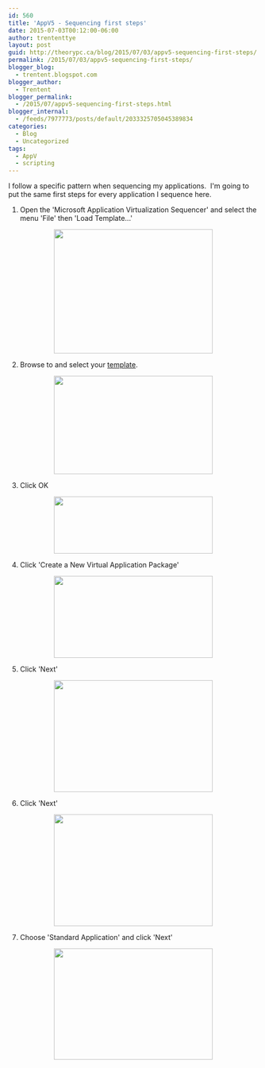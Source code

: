 ```yaml
---
id: 560
title: 'AppV5 - Sequencing first steps'
date: 2015-07-03T00:12:00-06:00
author: trententtye
layout: post
guid: http://theorypc.ca/blog/2015/07/03/appv5-sequencing-first-steps/
permalink: /2015/07/03/appv5-sequencing-first-steps/
blogger_blog:
  - trentent.blogspot.com
blogger_author:
  - Trentent
blogger_permalink:
  - /2015/07/appv5-sequencing-first-steps.html
blogger_internal:
  - /feeds/7977773/posts/default/2033325705045389834
categories:
  - Blog
  - Uncategorized
tags:
  - AppV
  - scripting
---
```

I follow a specific pattern when sequencing my applications. &nbsp;I'm going to put the same first steps for every application I sequence here.

1) Open the 'Microsoft Application Virtualization Sequencer' and select the menu 'File' then 'Load Template...'

<div style="clear: both; text-align: center;">
  <a href="http://3.bp.blogspot.com/-50ubqCyM76A/VZYlL86wZtI/AAAAAAAAA2I/VXoMWWf0LCs/s1600/12.PNG" style="margin-left: 1em; margin-right: 1em;"><img border="0" height="250" src="http://3.bp.blogspot.com/-50ubqCyM76A/VZYlL86wZtI/AAAAAAAAA2I/VXoMWWf0LCs/s320/12.PNG" width="320" /></a>
</div>

2) Browse to and select your [template](http://trentent.blogspot.ca/2015/02/appv5-virtualization-template.html).

<div style="clear: both; text-align: center;">
  <a href="http://3.bp.blogspot.com/-Az0-OEBThUo/VZYlcrbuJkI/AAAAAAAAA2Q/U4he34-xWiU/s1600/13.PNG" style="margin-left: 1em; margin-right: 1em;"><img border="0" height="198" src="http://3.bp.blogspot.com/-Az0-OEBThUo/VZYlcrbuJkI/AAAAAAAAA2Q/U4he34-xWiU/s320/13.PNG" width="320" /></a>
</div>

<div style="clear: both; text-align: center;">
</div>

3) Click OK

<div style="clear: both; text-align: center;">
  <a href="http://2.bp.blogspot.com/-YMNxCzOx0o4/VZYlxwSFObI/AAAAAAAAA2Y/mvioun0XwTU/s1600/14.PNG" style="margin-left: 1em; margin-right: 1em;"><img border="0" height="115" src="http://2.bp.blogspot.com/-YMNxCzOx0o4/VZYlxwSFObI/AAAAAAAAA2Y/mvioun0XwTU/s320/14.PNG" width="320" /></a>
</div>

4) Click 'Create a New Virtual Application Package'

<div style="clear: both; text-align: center;">
  <a href="http://1.bp.blogspot.com/-olMExmT-goQ/VZYmUWMrGTI/AAAAAAAAA2g/1cKcJUbPjms/s1600/15.PNG" style="margin-left: 1em; margin-right: 1em;"><img border="0" height="165" src="http://1.bp.blogspot.com/-olMExmT-goQ/VZYmUWMrGTI/AAAAAAAAA2g/1cKcJUbPjms/s320/15.PNG" width="320" /></a>
</div>

5) Click 'Next'

<div style="clear: both; text-align: center;">
  <a href="http://2.bp.blogspot.com/-Ry7yUXjf7Vg/VZYmeJJE6mI/AAAAAAAAA2o/7avXoNw3k6Q/s1600/17.PNG" style="margin-left: 1em; margin-right: 1em;"><img border="0" height="225" src="http://2.bp.blogspot.com/-Ry7yUXjf7Vg/VZYmeJJE6mI/AAAAAAAAA2o/7avXoNw3k6Q/s320/17.PNG" width="320" /></a>
</div>

6) Click 'Next'

<div style="clear: both; text-align: center;">
  <a href="http://3.bp.blogspot.com/-Qftr9THZ3LE/VZYnbbOzb6I/AAAAAAAAA2w/83lEzxQI6Cw/s1600/18.PNG" style="margin-left: 1em; margin-right: 1em;"><img border="0" height="225" src="http://3.bp.blogspot.com/-Qftr9THZ3LE/VZYnbbOzb6I/AAAAAAAAA2w/83lEzxQI6Cw/s320/18.PNG" width="320" /></a>
</div>

7) Choose 'Standard Application' and click 'Next'

<div style="clear: both; text-align: center;">
  <a href="http://1.bp.blogspot.com/-8-rRwAUFZL0/VZYnpn7C7PI/AAAAAAAAA24/OqUtmNIpKSU/s1600/19.PNG" style="margin-left: 1em; margin-right: 1em;"><img border="0" height="224" src="http://1.bp.blogspot.com/-8-rRwAUFZL0/VZYnpn7C7PI/AAAAAAAAA24/OqUtmNIpKSU/s320/19.PNG" width="320" /></a>
</div>

<!-- AddThis Advanced Settings generic via filter on the_content -->

<!-- AddThis Share Buttons generic via filter on the_content -->